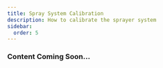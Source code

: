 ```yaml
---
title: Spray System Calibration
description: How to calibrate the sprayer system
sidebar:
  order: 5
---
```


### Content Coming Soon...